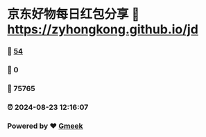 # 京东好物每日红包分享 :link: https://zyhongkong.github.io/jd 
### :page_facing_up: [54](https://zyhongkong.github.io/jd/tag.html) 
### :speech_balloon: 0 
### :hibiscus: 75765 
### :alarm_clock: 2024-08-23 12:16:07 
### Powered by :heart: [Gmeek](https://github.com/Meekdai/Gmeek)
